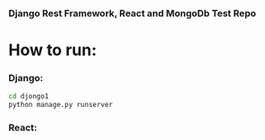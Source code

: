 ### Django Rest Framework, React and MongoDb Test Repo

# How to run:

### Django:
```sh
cd djongo1
python manage.py runserver
```

### React:
